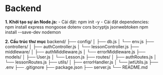 # Backend
**1. Khởi tạo sự án Node.js:**
    - Cài đặt: 
        npm init -y
    - Cài đặt dependencies:
        npm install express mongoose dotenv cors bcryptjs jsonwebtoken
        npm install --save-dev nodemon

**2. Cấu trúc thư mục**
backend/
├── config/
│   ├── db.js
│   └── env.js
├── controllers/
│   ├── authController.js
│   └── lessonController.js
├── middleware/
│   ├── authMiddleware.js
│   └── errorMiddleware.js
├── models/
│   ├── User.js
│   └── Lesson.js
├── routes/
│   ├── authRoutes.js
│   └── lessonRoutes.js
├── utils/
│   ├── errorHandler.js
│   └── jwtUtils.js
├── .env
├── .gitignore
├── package.json
├── server.js
└── README.md


